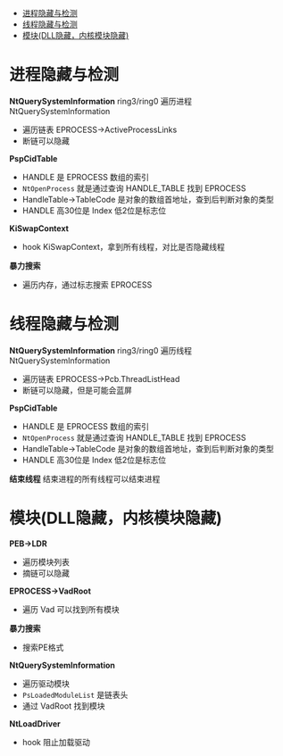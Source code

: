 
<!-- @import "[TOC]" {cmd="toc" depthFrom=1 depthTo=6 orderedList=false} -->

<!-- code_chunk_output -->

- [进程隐藏与检测](#进程隐藏与检测)
- [线程隐藏与检测](#线程隐藏与检测)
- [模块(DLL隐藏，内核模块隐藏)](#模块dll隐藏内核模块隐藏)

<!-- /code_chunk_output -->

# 进程隐藏与检测

**NtQuerySystemInformation**
ring3/ring0 遍历进程 NtQuerySystemInformation
* 遍历链表 EPROCESS->ActiveProcessLinks
* 断链可以隐藏

**PspCidTable**
* HANDLE 是 EPROCESS 数组的索引
* `NtOpenProcess` 就是通过查询 HANDLE_TABLE 找到 EPROCESS
* HandleTable->TableCode 是对象的数组首地址，查到后判断对象的类型
* HANDLE 高30位是 Index 低2位是标志位

**KiSwapContext**
* hook KiSwapContext，拿到所有线程，对比是否隐藏线程

**暴力搜索**
* 遍历内存，通过标志搜索 EPROCESS

# 线程隐藏与检测

**NtQuerySystemInformation**
ring3/ring0 遍历线程 NtQuerySystemInformation
* 遍历链表 EPROCESS->Pcb.ThreadListHead
* 断链可以隐藏，但是可能会蓝屏

**PspCidTable**
* HANDLE 是 EPROCESS 数组的索引
* `NtOpenProcess` 就是通过查询 HANDLE_TABLE 找到 EPROCESS
* HandleTable->TableCode 是对象的数组首地址，查到后判断对象的类型
* HANDLE 高30位是 Index 低2位是标志位

**结束线程**
结束进程的所有线程可以结束进程

# 模块(DLL隐藏，内核模块隐藏)

**PEB->LDR**
* 遍历模块列表
* 摘链可以隐藏

**EPROCESS->VadRoot**
* 遍历 Vad 可以找到所有模块

**暴力搜索**
* 搜索PE格式

**NtQuerySystemInformation**
* 遍历驱动模块
* `PsLoadedModuleList` 是链表头
* 通过 VadRoot 找到模块

**NtLoadDriver**
* hook 阻止加载驱动